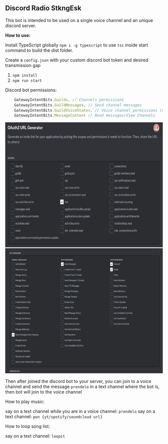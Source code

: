 ## Discord Radio StkngEsk

This bot is intended to be used on a single voice channel and an unique discord server.

**How to use:**

Install TypeScript globally `npm i -g typescript` to use `tsc` inside start command to build the dist folder.

Create a `config.json` with your custom discord bot token and desired transmission gap

1. `npm install`
2. `npm run start`

Discord bot permissions:
```typescript
    GatewayIntentBits.Guilds, // Channels permissions
    GatewayIntentBits.GuildMessages, // Send channel messages
    GatewayIntentBits.GuildVoiceStates, // Voice channel permissions (Connect/Speak)
    GatewayIntentBits.MessageContent // Read messages/View Channels
```
<img src="./assets/1.PNG" alt="Example config 1" width="512" height="400" />
<img src="./assets/2.PNG" alt="Example config 2" width="512" height="400" />

Then after joined the discord bot to your server, you can join to a voice channel and send the message `prendelo` in a text channel
where the bot is, then bot will join to the voice channel

How to play music:

say on a text channel while you are in a voice channel: `prendelo`
say on a text channel: `pon {yt/spotify/soundcloud url}`

How to loop song list:

say on a text channel: `loopit`